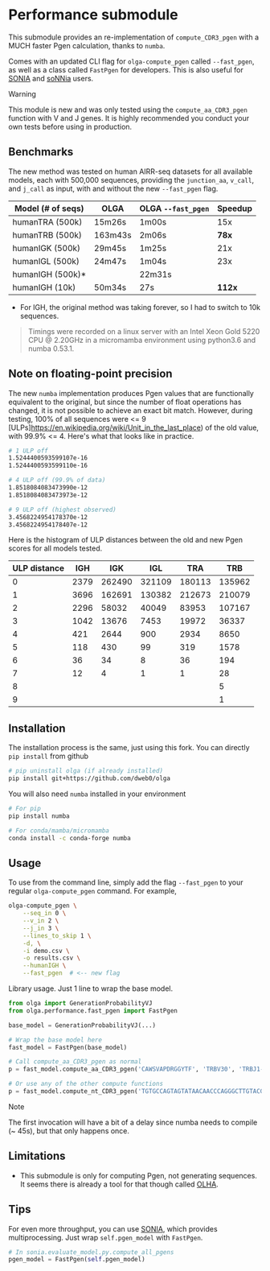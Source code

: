 # Performance submodule

This submodule provides an re-implementation of `compute_CDR3_pgen` with a MUCH faster
Pgen calculation, thanks to `numba`. 

Comes with an updated CLI flag for `olga-compute_pgen` called `--fast_pgen`,
as well as a class called `FastPgen` for developers. This is also useful for
[SONIA](https://github.com/statbiophys/SONIA) and [soNNia](https://github.com/statbiophys/soNNia) users.

> [!WARNING]
> This module is new and was only tested using the `compute_aa_CDR3_pgen` function with V and J genes. 
It is highly recommended you conduct your own tests before using in production.

## Benchmarks

The new method was tested on human AIRR-seq datasets for all available models, each with 500,000 sequences, 
providing the `junction_aa`, `v_call`, and `j_call` as input, with and without the new `--fast_pgen` flag.

| Model (# of seqs) | OLGA | OLGA `--fast_pgen`  | Speedup |
| ----- | ---- | ------------------- | ------- | 
| humanTRA (500k)  | 15m26s | 1m00s | 15x |
| humanTRB (500k)  | 163m43s | 2m06s | **78x** |
| humanIGK (500k)  | 29m45s | 1m25s | 21x |
| humanIGL (500k)  | 24m47s | 1m04s | 23x |
| humanIGH (500k)* |  | 22m31s |  |
| humanIGH (10k)   | 50m34s | 27s | **112x** |

* For IGH, the original method was taking forever, so I had to switch to 10k sequences.

> Timings were recorded on a linux server with an Intel Xeon Gold 5220 CPU @ 2.20GHz
in a micromamba environment using python3.6 and numba 0.53.1.

## Note on floating-point precision

The new `numba` implementation produces Pgen values that are functionally equivalent to the original,
but since the number of float operations has changed, it is not possible to achieve an exact bit match. 
However, during testing, 100% of all sequences were <= 9 [ULPs]https://en.wikipedia.org/wiki/Unit_in_the_last_place)
of the old value, with 99.9% <= 4. Here's what that looks like in practice.

```bash
# 1 ULP off
1.5244400593599107e-16
1.5244400593599110e-16

# 4 ULP off (99.9% of data)
1.8518084083473990e-12
1.8518084083473973e-12

# 9 ULP off (highest observed)
3.4568224954178370e-12
3.4568224954178407e-12
```

Here is the histogram of ULP distances between the old and new Pgen scores for all models tested.

|ULP distance|IGH |IGK   |IGL   |TRA   |TRB   |
|------------|----|------|------|------|------|
|0           |2379|262490|321109|180113|135962|
|1           |3696|162691|130382|212673|210079|
|2           |2296|58032 |40049 |83953 |107167|
|3           |1042|13676 |7453  |19972 |36337 |
|4           |421 |2644  |900   |2934  |8650  |
|5           |118 |430   |99    |319   |1578  |
|6           |36  |34    |8     |36    |194   |
|7           |12  |4     |1     |1     |28    |
|8           |    |      |      |      |5     |
|9           |    |      |      |      |1     |

## Installation

The installation process is the same, just using this fork. You can directly `pip install` from github

```bash
# pip uninstall olga (if already installed)
pip install git+https://github.com/dweb0/olga
```

You will also need `numba` installed in your environment

```bash
# For pip
pip install numba

# For conda/mamba/micromamba 
conda install -c conda-forge numba
```

## Usage

To use from the command line, simply add the flag `--fast_pgen` to your regular `olga-compute_pgen`
command. For example,

```bash
olga-compute_pgen \
    --seq_in 0 \
    --v_in 2 \
    --j_in 3 \
    --lines_to_skip 1 \
    -d, \
    -i demo.csv \
    -o results.csv \
    --humanIGH \
    --fast_pgen  # <-- new flag
```

Library usage. Just 1 line to wrap the base model.

```python
from olga import GenerationProbabilityVJ
from olga.performance.fast_pgen import FastPgen

base_model = GenerationProbabilityVJ(...)

# Wrap the base model here
fast_model = FastPgen(base_model)

# Call compute_aa_CDR3_pgen as normal
p = fast_model.compute_aa_CDR3_pgen('CAWSVAPDRGGYTF', 'TRBV30', 'TRBJ1-2')

# Or use any of the other compute functions
p = fast_model.compute_nt_CDR3_pgen('TGTGCCAGTAGTATAACAACCCAGGGCTTGTACGAGCAGTACTTC')
```

> [!NOTE]
> The first invocation will have a bit of a delay since numba needs to compile (~ 45s), but
that only happens once.

## Limitations

- This submodule is only for computing Pgen, not generating sequences. It seems
there is already a tool for that though called [OLHA](https://github.com/statbiophys/olha).

## Tips

For even more throughput, you can use [SONIA](https://github.com/statbiophys/SONIA),
which provides multiprocessing. Just wrap `self.pgen_model` with `FastPgen`.

```python
# In sonia.evaluate_model.py.compute_all_pgens
pgen_model = FastPgen(self.pgen_model)
```
